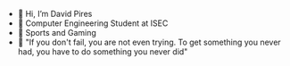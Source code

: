 - 👋 Hi, I’m David Pires
- 🌱 Computer Engineering Student at ISEC
- 👀 Sports and Gaming
- 💞️ "If you don't fail, you are not even trying. To get something you never had, you have to do something you never did"

<!---
itsnotpires/itsnotpires is a ✨ special ✨ repository because its `README.md` (this file) appears on your GitHub profile.
You can click the Preview link to take a look at your changes.
--->
